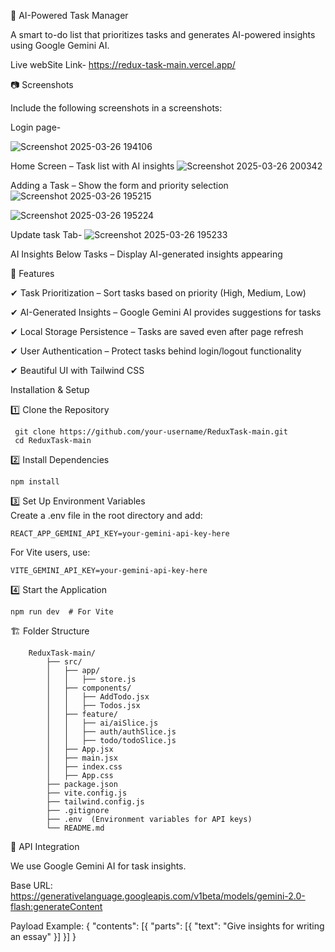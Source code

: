 🚀 AI-Powered Task Manager

A smart to-do list that prioritizes tasks and generates AI-powered insights using Google Gemini AI. 

Live webSite Link-
https://redux-task-main.vercel.app/

📷 Screenshots

Include the following screenshots in a screenshots:

Login page-

![Screenshot 2025-03-26 194106](https://github.com/user-attachments/assets/d46a6f37-ba1a-49c8-a1a9-d8b6968fc71a)

Home Screen – Task list with AI insights
![Screenshot 2025-03-26 200342](https://github.com/user-attachments/assets/03790bb1-2908-4f7f-8a4b-44a4b7fb7798)

Adding a Task – Show the form and priority selection
![Screenshot 2025-03-26 195215](https://github.com/user-attachments/assets/b9cbca90-35e6-42b5-b5ab-0a32bd52b55b)

![Screenshot 2025-03-26 195224](https://github.com/user-attachments/assets/9436b400-2d04-4f0a-995b-3126dacbb9ed)


Update task Tab-
![Screenshot 2025-03-26 195233](https://github.com/user-attachments/assets/ca2164a8-cac7-4fb0-9efe-c2567f4675be)


AI Insights Below Tasks – Display AI-generated insights appearing
 

🌟 Features

✔ Task Prioritization – Sort tasks based on priority (High, Medium, Low)

✔ AI-Generated Insights – Google Gemini AI provides suggestions for tasks

✔ Local Storage Persistence – Tasks are saved even after page refresh

✔ User Authentication – Protect tasks behind login/logout functionality

✔ Beautiful UI with Tailwind CSS



Installation & Setup



1️⃣ Clone the Repository

     git clone https://github.com/your-username/ReduxTask-main.git  
     cd ReduxTask-main
     
2️⃣ Install Dependencies
        
    npm install
    
3️⃣ Set Up Environment Variables  
   Create a .env file in the root directory and add:
    
    REACT_APP_GEMINI_API_KEY=your-gemini-api-key-here

   For Vite users, use:
      
    VITE_GEMINI_API_KEY=your-gemini-api-key-here
    
4️⃣ Start the Application 

    npm run dev  # For Vite


🏗️ Folder Structure

        ReduxTask-main/
            ├── src/
            │   ├── app/
            │   │   ├── store.js
            │   ├── components/
            │   │   ├── AddTodo.jsx
            │   │   ├── Todos.jsx
            │   ├── feature/
            │   │   ├── ai/aiSlice.js
            │   │   ├── auth/authSlice.js
            │   │   ├── todo/todoSlice.js
            │   ├── App.jsx
            │   ├── main.jsx
            │   ├── index.css
            │   ├── App.css
            ├── package.json
            ├── vite.config.js
            ├── tailwind.config.js
            ├── .gitignore
            ├── .env  (Environment variables for API keys)
            └── README.md



 🚀 API Integration
 
We use Google Gemini AI for task insights.
         
Base URL: https://generativelanguage.googleapis.com/v1beta/models/gemini-2.0-flash:generateContent
         
Payload Example:
            {
                  "contents": [{ "parts": [{ "text": "Give insights for writing an essay" }] }]
            }

